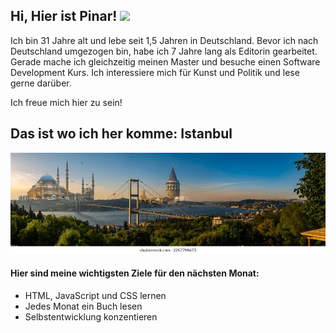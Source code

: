 <h2>Hi, Hier ist Pinar! <img src="https://media.giphy.com/media/mGcNjsfWAjY5AEZNw6/giphy.gif" width="50"></h2>

Ich bin 31 Jahre alt und lebe seit 1,5 Jahren in Deutschland. Bevor ich nach Deutschland umgezogen bin, habe ich 7 Jahre lang als Editorin gearbeitet. Gerade mache ich gleichzeitig meinen Master und besuche einen Software Development Kurs.
Ich interessiere mich für Kunst und Politik und lese gerne darüber.

Ich freue mich hier zu sein!

## Das ist wo ich her komme: Istanbul

![description of image](img-istanbul.webp)

#### Hier sind meine wichtigsten Ziele für den nächsten Monat:
- HTML, JavaScript und CSS lernen
- Jedes Monat ein Buch lesen
- Selbstentwicklung konzentieren
